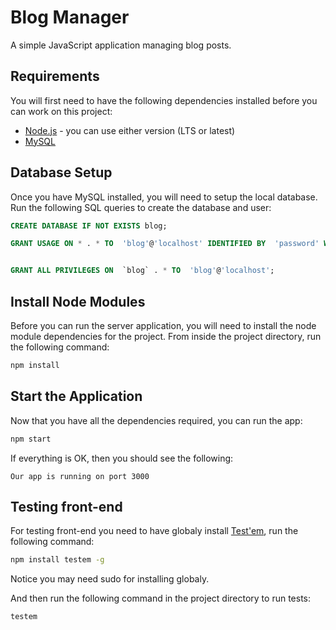 # Blog Manager

A simple JavaScript application managing blog posts.


## Requirements


You will first need to have the following dependencies installed before you can work on this project:
* [Node.js](https://nodejs.org/en/) - you can use either version (LTS or latest)
* [MySQL](http://www.mysql.com/)


## Database Setup

Once you have MySQL installed, you will need to setup the local database. Run the following SQL queries to create the database and user:

```sql
CREATE DATABASE IF NOT EXISTS blog;

GRANT USAGE ON * . * TO  'blog'@'localhost' IDENTIFIED BY  'password' WITH MAX_QUERIES_PER_HOUR 0 MAX_CONNECTIONS_PER_HOUR 0 MAX_UPDATES_PER_HOUR 0 MAX_USER_CONNECTIONS 0 ;


GRANT ALL PRIVILEGES ON  `blog` . * TO  'blog'@'localhost';
```


## Install Node Modules

Before you can run the server application, you will need to install the node module dependencies for the project. From inside the project directory, run the following command:
```bash
npm install
```

## Start the Application

Now that you have all the dependencies required, you can run the app:
```bash
npm start
```
If everything is OK, then you should see the following:
```
Our app is running on port 3000
```


## Testing front-end

For testing front-end you need to have globaly install  [Test'em](https://github.com/testem/testem), run the following command:


```bash
npm install testem -g
```
Notice you may need sudo for installing globaly.

And then run the following command in the project directory to run tests:

```bash
testem
```
